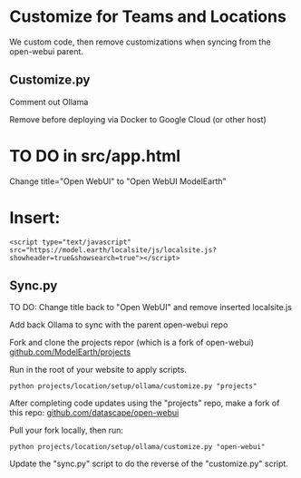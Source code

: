 # Customize for Teams and Locations

We custom code, then remove customizations when syncing from the open-webui parent.

## Customize.py

Comment out Ollama

Remove before deploying via Docker to Google Cloud (or other host)

# TO DO in src/app.html

Change title="Open WebUI" to "Open WebUI ModelEarth"

# Insert:

	<script type="text/javascript" src="https://model.earth/localsite/js/localsite.js?showheader=true&showsearch=true"></script>


## Sync.py

TO DO: Change title back to "Open WebUI" and remove inserted localsite.js

Add back Ollama to sync with the parent open-webui repo

Fork and clone the projects repor (which is a fork of open-webui)
[github.com/ModelEarth/projects](https://github.com/ModelEarth/projects)

Run in the root of your website to apply scripts.

	python projects/location/setup/ollama/customize.py "projects"


After completing code updates using the "projects" repo,
make a fork of this repo: [github.com/datascape/open-webui](https://github.com/datascape/open-webui)

Pull your fork locally, then run:

	python projects/location/setup/ollama/customize.py "open-webui"

Update the "sync.py" script to do the reverse of the "customize.py" script.